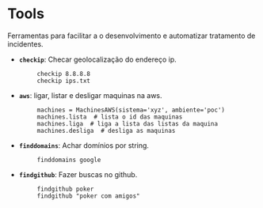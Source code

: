 # Tools
Ferramentas para facilitar a o desenvolvimento e automatizar tratamento de incidentes.

* **`checkip`**: Checar geolocalização do endereço ip.

           checkip 8.8.8.8
           checkip ips.txt

* **`aws`**: ligar, listar e desligar maquinas na aws.

           machines = MachinesAWS(sistema='xyz', ambiente='poc')
           machines.lista  # lista o id das maquinas
           machines.liga  # liga a lista das listas da maquina
           machines.desliga  # desliga as maquinas

* **`finddomains`**: Achar domínios por string.
   
           finddomains google

* **`findgithub`**: Fazer buscas no github.

           findgithub poker
           findgithub "poker com amigos"


